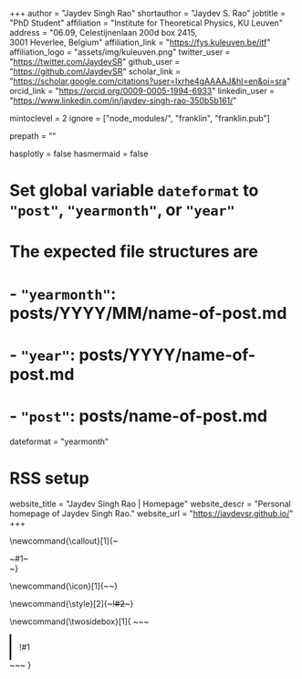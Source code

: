 +++
author = "Jaydev Singh Rao"
shortauthor = "Jaydev S. Rao"
jobtitle = "PhD Student"
affiliation = "Institute for Theoretical Physics, KU Leuven"
address = "06.09, Celestijnenlaan 200d box 2415,<br/> 3001 Heverlee, Belgium"
affiliation_link = "https://fys.kuleuven.be/itf"
affiliation_logo = "assets/img/kuleuven.png"
twitter_user = "https://twitter.com/JaydevSR"
github_user = "https://github.com/JaydevSR"
scholar_link = "https://scholar.google.com/citations?user=Ixrhe4gAAAAJ&hl=en&oi=sra"
orcid_link = "https://orcid.org/0009-0005-1994-6933"
linkedin_user = "https://www.linkedin.com/in/jaydev-singh-rao-350b5b161/"


mintoclevel = 2
ignore = ["node_modules/", "franklin", "franklin.pub"]

prepath = ""

hasplotly = false
hasmermaid = false

# Set global variable `dateformat` to `"post"`, `"yearmonth"`, or `"year"`
# The expected file structures are
# - `"yearmonth"`: posts/YYYY/MM/name-of-post.md
# - `"year"`: posts/YYYY/name-of-post.md
# - `"post"`: posts/name-of-post.md
dateformat = "yearmonth"
# RSS setup
website_title = "Jaydev Singh Rao | Homepage"
website_descr = "Personal homepage of Jaydev Singh Rao."
website_url   = "https://jaydevsr.github.io/"
+++

\newcommand{\callout}[1]{~~~<div class="alert alert-note"><div>~~~#1~~~</div></div>~~~}

\newcommand{\icon}[1]{~~~<i class="fas fa-~~~!#1~~~"></i>~~~}

\newcommand{\style}[2]{~~~<span style="!#1">!#2</span>~~~}

\newcommand{\twosidebox}[1]{
    ~~~
    <div style="
            border-style: hidden hidden hidden solid;
            border-image: 
                linear-gradient(
                    to bottom, 
                    var(--tertiary-color), 
                    rgba(0, 0, 0, 0)
                ) 1 100%;
            padding: 1em;
            margin-top: 0.5em;">
        !#1
    </div>
    ~~~
}